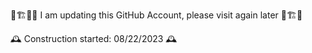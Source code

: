 🚧🏗️👷🏻 I am updating this GitHub Account, please visit again later 👷🏗️🚧

🕰️ Construction started: 08/22/2023 🕰️

